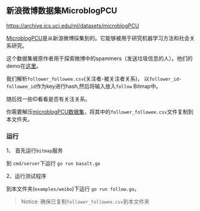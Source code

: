 ## 新浪微博数据集MicroblogPCU

https://archive.ics.uci.edu/ml/datasets/microblogPCU

[MicroblogPCU](https://archive.ics.uci.edu/ml/machine-learning-databases/00323/)是从新浪微博採集到的。它能够被用于研究机器学习方法和社会关系研究。

这个数据集被原作者用于探索微博中的spammers（发送垃圾信息的人）。他们的demo在[这里](http://sd.skyclass.net:8080/Spammer/dia.jsp)。

我们解析`follower_followee.csv`(关注者-被关注者关系)， 以`follower_id`-`followee_id`作为key进行hash,然后将输入放入`follow` Bitmap中。

随后找一些ID看看是否有关注关系。


你需要解压[microblogPCU数据集](https://archive.ics.uci.edu/ml/machine-learning-databases/00323/microblogPCU.zip)，将其中的`follower_followee.csv`文件复制到本文件夹。


### 运行

1、 首先运行`bitmap`服务

到 `cmd/server`下运行 `go run basalt.go`

2、运行测试程序

到本文件夹(`examples/weibo`)下运行 `go run follow.go`。

> Notice: 确保已复制`follower_followee.csv`到本文件夹